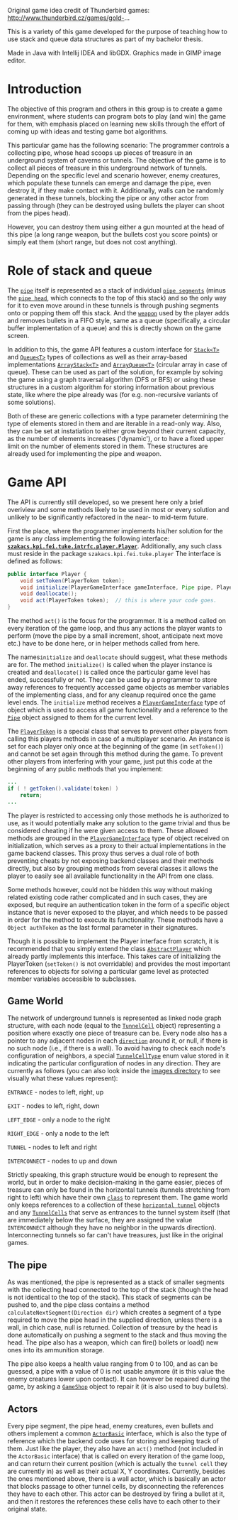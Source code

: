 Original game idea credit of Thunderbird games: http://www.thunderbird.cz/games/gold-...

This is a variety of this game developed for the purpose of teaching how to use stack and queue data structures as part of my bachelor thesis.

Made in Java with Intellij IDEA and libGDX. Graphics made in GIMP image editor.

# Introduction

The objective of this program and others in this group is to create a game environment, where students can program bots to play (and win) the game for them, with emphasis placed on learning new skills through the effort of coming up with ideas and testing game bot algorithms.

This particular game has the following scenario: The programmer controls a collecting pipe, whose head scoops up pieces of treasure in an underground system of caverns or tunnels. The objective of the game is to collect all pieces of treasure in this underground network of tunnels. Depending on the specific level and scenario however, enemy creatures, which populate these tunnels can emerge and damage the pipe, even destroy it, if they make contact with it. Additionally, walls can be randomly generated in these tunnels, blocking the pipe or any other actor from passing through (they can be destroyed using bullets the player can shoot from the pipes head).

However, you can destroy them using either a gun mounted at the head of this pipe (a long range weapon, but the bullets cost you score points) or simply eat them (short range, but does not cost anything).

# Role of stack and queue

The [`pipe`](core/src/main/szakacs/kpi/fei/tuke/arena/actors/pipe/Pipe.java) itself is represented as a stack of individual [`pipe segments`](core/src/main/szakacs/kpi/fei/tuke/arena/actors/pipe/PipeSegment.java) (minus the [`pipe head`](core/src/main/szakacs/kpi/fei/tuke/arena/actors/pipe/PipeHead.java), which connects to the top of this stack) and so the only way for it to even move around in these tunnels is through pushing segments onto or popping them off this stack. And the [`weapon`](core/src/main/szakacs/kpi/fei/tuke/arena/actors/pipe/Weapon.java) used by the player adds and removes bullets in a FIFO style, same as a queue (specifically, a circular buffer implementation of a queue) and this is directly shown on the game screen.

In addition to this, the game API features a custom interface for [`Stack<T>`](core/src/main/szakacs/kpi/fei/tuke/intrfc/misc/Stack.java) and [`Queue<T>`](core/src/main/szakacs/kpi/fei/tuke/intrfc/misc/Queue.java) types of collections as well as their array-based implementations [`ArrayStack<T>`](core/src/main/szakacs/kpi/fei/tuke/misc/ArrayStack.java) and [`ArrayQueue<T>`](core/src/main/szakacs/kpi/fei/tuke/misc/ArrayQueue.java) (circular array in case of queue). These can be used as part of the solution, for example by solving the game using a graph traversal algorithm (DFS or BFS) or using these structures in a custom algorithm for storing information about previous state, like where the pipe already was (for e.g. non-recursive variants of some solutions).

Both of these are generic collections with a type parameter determining the type of elements stored in them and are iterable in a read-only way. Also, they can be set at instatiation to either grow beyond their current capacity, as the number of elements increases ('dynamic'), or to have a fixed upper limit on the number of elements stored in them. These structures are already used for implementing the pipe and weapon.

# Game API

The API is currently still developed, so we present here only a brief overiview and some methods likely to be used in most or every solution and unlikely to be significantly refactored in the near- to mid-term future.

First the place, where the programmer implements his/her solution for the game is any class implementing the following interface: **[`szakacs.kpi.fei.tuke.intrfc.player.Player`](core/src/main/szakacs/kpi/fei/tuke/intrfc/Player.java)**. 
Additionally, any such class must reside in the package `szakacs.kpi.fei.tuke.player` The interface is defined as follows:

```java
public interface Player {
    void setToken(PlayerToken token);
    void initialize(PlayerGameInterface gameInterface, Pipe pipe, PlayerToken token);
    void deallocate();
    void act(PlayerToken token);  // this is where your code goes.
}
```

The method `act()` is the focus for the programmer. It is a method called on every iteration of the game loop, and thus any actions the player wants to perform (move the pipe by a small increment, shoot, anticipate next move etc.) have to be done here, or in helper methods called from here.

The names`initialize` and `deallocate` should suggest, what these methods are for. The method `initialize()` is called when the player instance is created and `deallocate()` is called once the particular game level has ended, successfully or not. They can be used by a programmer to store away references to frequently accessed game objects as member variables of the implementing class, and for any cleanup required once the game level ends. The `initialize` method receives a [`PlayerGameInterface`](core/src/main/szakacs/kpi/fei/tuke/intrfc/arena/proxies/PlayerGameInterface.java) type of object which is used to access all game functionality and a reference to the [`Pipe`](core/src/main/szakacs/kpi/fei/tuke/arena/actors/pipe/PipeBasic.java) object assigned to them for the current level.

The [`PlayerToken`](core/src/main/szakacs/kpi/fei/tuke/intrfc/PlayerToken.java) is a special class that serves to prevent other players from calling this players methods in case of a multiplayer scenario. An instance is set for each player only once at the beginning of the game (in `setToken()`) and cannot be set again through this method during the game. To prevent other players from interfering with your game, just put this code at the beginning of any public methods that you implement: 

```java
...
if ( ! getToken().validate(token) )
    return;
...
```

The player is restricted to accessing only those methods he is authorized to use, as it would potentially make any solution to the game trivial and thus be considered cheating if he were given access to them. These allowed methods are grouped in the [`PlayerGameInterface`](core/src/main/szakacs/kpi/fei/tuke/intrfc/arena/proxies/PlayerGameInterface.java) type of object received on initialization, which serves as a proxy to their actual implementations in the game backend classes. This proxy thus serves a dual role of both preventing cheats by not exposing backend classes and their methods directly, but also by grouping methods from several classes it allows the player to easily see all available functionality in the API from one class. 


Some methods however, could not be hidden this way without making related existing code rather complicated and in such cases, they are exposed, but require an authentication token in the form of a specific object instance that is never exposed to the player, and which needs to be passed in order for the method to execute its functionality. These methods have a `Object authToken` as the last formal parameter in their signatures.

Though it is possible to implement the Player interface from scratch, it is recommended that you simply extend the class [`AbstractPlayer`](core/src/main/szakacs/kpi/fei/tuke/player/common/AbstractPlayer.java) which already partly implements this interface. This takes care of initializing the PlayerToken (`setToken()` is not overridable) and provides the most important references to objects for solving a particular game level as protected member variables accessible to subclasses.

## Game World

The network of underground tunnels is represented as linked node graph structure, with each node (equal to the [`TunnelCell`](core/src/main/szakacs/kpi/fei/tuke/arena/game/world/TunnelCell.java) object) representing a position where exactly one piece of treasure can be. Every node also has a pointer to any adjacent nodes in each [`direction`](core/src/main/szakacs/kpi/fei/tuke/enums/Direction.java) around it, or null, if there is no such node (i.e., if there is a wall). To avoid having to check each node's configuration of neighbors, a special [`TunnelCellType`](core/src/main/szakacs/kpi/fei/tuke/enums/TunnelCellType.java) enum value stored in it indicating the particular configuration of nodes in any direction.
They are currently as follows (you can also look inside the [images directory](core/assets/images/Tunnels/Cells) to see visually what these values represent):

`ENTRANCE` - nodes to left, right, up

`EXIT` - nodes to left, right, down

`LEFT_EDGE` - only a node to the right

`RIGHT_EDGE` - only a node to the left

`TUNNEL` - nodes to left and right

`INTERCONNECT` - nodes to up and down

Strictly speaking, this graph structure would be enough to represent the world, but in order to make decision-making in the game easier, pieces of treasure can only be found in the horizontal tunnels (tunnels stretching from right to left) which have their own [`class`](core/src/main/szakacs/kpi/fei/tuke/arena/game/world/HorizontalTunnel.java) to represent them. The game world only keeps references to a collection of these [`horizontal tunnel`](core/src/main/szakacs/kpi/fei/tuke/arena/game/world/HorizontalTunnel.java) objects and any [`TunnelCells`](core/src/main/szakacs/kpi/fei/tuke/arena/game/world/TunnelCell.java) that serve as entrances to the tunnel system itself (that are immediately below the surface, they are assigned the value `INTERCONNECT` although they have no neighbor in the upwards direction). Interconnecting tunnels so far can't have treasures, just like in the original games.
 
## The pipe

As was mentioned, the pipe is represented as a stack of smaller segments with the collecting head connected to the top of the stack (though the head is not identical to the top of the stack). This stack of segments can be pushed to, and the pipe class contains a method `calculateNextSegment(Direction dir)` which creates a segment of a type required to move the pipe head in the supplied direction, unless there is a wall, in chich case, null is returned. Collection of treasure by the head is done automatically on pushing a segment to the stack and thus moving the head. The pipe also has a weapon, which can fire() bollets or load() new ones into its ammunition storage.

The pipe also keeps a health value ranging from 0 to 100, and as can be guessed, a pipe with a value of 0 is not usable anymore (it is this value the enemy creatures lower upon contact). It can however be repaired during the game, by asking a [`GameShop`](core/src/main/szakacs/kpi/fei/tuke/arena/game/GameShop.java) object to repair it (it is also used to buy bullets).

## Actors

Every pipe segment, the pipe head, enemy creatures, even bullets and others implement a common [`ActorBasic`](core/src/main/szakacs/kpi/fei/tuke/intrfc/arena/actors/ActorBasic.java) interface, which is also the type of reference which the backend code uses for storing and keeping track of them. Just like the player, they also have an `act()` method (not included in the `ActorBasic` interface) that is called on every iteration of the game loop, and can return their current position (which is actually the `tunnel cell` they are currently in) as well as their actual X, Y coordinates.  Currently, besides the ones mentioned above, there is a wall actor, which is basically an actor that blocks passage to other tunnel cells, by disconnecting the references they have to each other. This actor can be destroyed by firing a bullet at it, and then it restores the references these cells have to each other to their original state.
